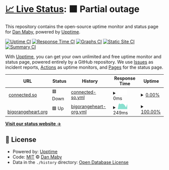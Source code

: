 # [📈 Live Status](https://status.connected.so): <!--live status--> **🟧 Partial outage**

This repository contains the open-source uptime monitor and status page for [Dan Maby](https://blue37.com), powered by [Upptime](https://github.com/upptime/upptime).

[![Uptime CI](https://github.com/danmaby/status.connected.so/workflows/Uptime%20CI/badge.svg)](https://github.com/danmaby/status.connected.so/actions?query=workflow%3A%22Uptime+CI%22)
[![Response Time CI](https://github.com/danmaby/status.connected.so/workflows/Response%20Time%20CI/badge.svg)](https://github.com/danmaby/status.connected.so/actions?query=workflow%3A%22Response+Time+CI%22)
[![Graphs CI](https://github.com/danmaby/status.connected.so/workflows/Graphs%20CI/badge.svg)](https://github.com/danmaby/status.connected.so/actions?query=workflow%3A%22Graphs+CI%22)
[![Static Site CI](https://github.com/danmaby/status.connected.so/workflows/Static%20Site%20CI/badge.svg)](https://github.com/danmaby/status.connected.so/actions?query=workflow%3A%22Static+Site+CI%22)
[![Summary CI](https://github.com/danmaby/status.connected.so/workflows/Summary%20CI/badge.svg)](https://github.com/danmaby/status.connected.so/actions?query=workflow%3A%22Summary+CI%22)

With [Upptime](https://upptime.js.org), you can get your own unlimited and free uptime monitor and status page, powered entirely by a GitHub repository. We use [Issues](https://github.com/danmaby/status.connected.so/issues) as incident reports, [Actions](https://github.com/danmaby/status.connected.so/actions) as uptime monitors, and [Pages](https://status.connected.so) for the status page.

<!--start: status pages-->
<!-- This summary is generated by Upptime (https://github.com/upptime/upptime) -->
<!-- Do not edit this manually, your changes will be overwritten -->
<!-- prettier-ignore -->
| URL | Status | History | Response Time | Uptime |
| --- | ------ | ------- | ------------- | ------ |
| <img alt="" src="https://icons.duckduckgo.com/ip3/connected.so.ico" height="13"> [connected.so](https://connected.so) | 🟥 Down | [connected-so.yml](https://github.com/danmaby/status.connected.so/commits/HEAD/history/connected-so.yml) | <details><summary><img alt="Response time graph" src="./graphs/connected-so/response-time-week.png" height="20"> 0ms</summary><br><a href="https://status.connected.so/history/connected-so"><img alt="Response time 543" src="https://img.shields.io/endpoint?url=https%3A%2F%2Fraw.githubusercontent.com%2Fdanmaby%2Fstatus.connected.so%2FHEAD%2Fapi%2Fconnected-so%2Fresponse-time.json"></a><br><a href="https://status.connected.so/history/connected-so"><img alt="24-hour response time 0" src="https://img.shields.io/endpoint?url=https%3A%2F%2Fraw.githubusercontent.com%2Fdanmaby%2Fstatus.connected.so%2FHEAD%2Fapi%2Fconnected-so%2Fresponse-time-day.json"></a><br><a href="https://status.connected.so/history/connected-so"><img alt="7-day response time 0" src="https://img.shields.io/endpoint?url=https%3A%2F%2Fraw.githubusercontent.com%2Fdanmaby%2Fstatus.connected.so%2FHEAD%2Fapi%2Fconnected-so%2Fresponse-time-week.json"></a><br><a href="https://status.connected.so/history/connected-so"><img alt="30-day response time 576" src="https://img.shields.io/endpoint?url=https%3A%2F%2Fraw.githubusercontent.com%2Fdanmaby%2Fstatus.connected.so%2FHEAD%2Fapi%2Fconnected-so%2Fresponse-time-month.json"></a><br><a href="https://status.connected.so/history/connected-so"><img alt="1-year response time 543" src="https://img.shields.io/endpoint?url=https%3A%2F%2Fraw.githubusercontent.com%2Fdanmaby%2Fstatus.connected.so%2FHEAD%2Fapi%2Fconnected-so%2Fresponse-time-year.json"></a></details> | <details><summary><a href="https://status.connected.so/history/connected-so">0.00%</a></summary><a href="https://status.connected.so/history/connected-so"><img alt="All-time uptime 92.22%" src="https://img.shields.io/endpoint?url=https%3A%2F%2Fraw.githubusercontent.com%2Fdanmaby%2Fstatus.connected.so%2FHEAD%2Fapi%2Fconnected-so%2Fuptime.json"></a><br><a href="https://status.connected.so/history/connected-so"><img alt="24-hour uptime 0.00%" src="https://img.shields.io/endpoint?url=https%3A%2F%2Fraw.githubusercontent.com%2Fdanmaby%2Fstatus.connected.so%2FHEAD%2Fapi%2Fconnected-so%2Fuptime-day.json"></a><br><a href="https://status.connected.so/history/connected-so"><img alt="7-day uptime 0.00%" src="https://img.shields.io/endpoint?url=https%3A%2F%2Fraw.githubusercontent.com%2Fdanmaby%2Fstatus.connected.so%2FHEAD%2Fapi%2Fconnected-so%2Fuptime-week.json"></a><br><a href="https://status.connected.so/history/connected-so"><img alt="30-day uptime 55.68%" src="https://img.shields.io/endpoint?url=https%3A%2F%2Fraw.githubusercontent.com%2Fdanmaby%2Fstatus.connected.so%2FHEAD%2Fapi%2Fconnected-so%2Fuptime-month.json"></a><br><a href="https://status.connected.so/history/connected-so"><img alt="1-year uptime 92.22%" src="https://img.shields.io/endpoint?url=https%3A%2F%2Fraw.githubusercontent.com%2Fdanmaby%2Fstatus.connected.so%2FHEAD%2Fapi%2Fconnected-so%2Fuptime-year.json"></a></details>
| <img alt="" src="https://icons.duckduckgo.com/ip3/www.bigorangeheart.org.ico" height="13"> [bigorangeheart.org](https://www.bigorangeheart.org) | 🟩 Up | [bigorangeheart-org.yml](https://github.com/danmaby/status.connected.so/commits/HEAD/history/bigorangeheart-org.yml) | <details><summary><img alt="Response time graph" src="./graphs/bigorangeheart-org/response-time-week.png" height="20"> 249ms</summary><br><a href="https://status.connected.so/history/bigorangeheart-org"><img alt="Response time 208" src="https://img.shields.io/endpoint?url=https%3A%2F%2Fraw.githubusercontent.com%2Fdanmaby%2Fstatus.connected.so%2FHEAD%2Fapi%2Fbigorangeheart-org%2Fresponse-time.json"></a><br><a href="https://status.connected.so/history/bigorangeheart-org"><img alt="24-hour response time 270" src="https://img.shields.io/endpoint?url=https%3A%2F%2Fraw.githubusercontent.com%2Fdanmaby%2Fstatus.connected.so%2FHEAD%2Fapi%2Fbigorangeheart-org%2Fresponse-time-day.json"></a><br><a href="https://status.connected.so/history/bigorangeheart-org"><img alt="7-day response time 249" src="https://img.shields.io/endpoint?url=https%3A%2F%2Fraw.githubusercontent.com%2Fdanmaby%2Fstatus.connected.so%2FHEAD%2Fapi%2Fbigorangeheart-org%2Fresponse-time-week.json"></a><br><a href="https://status.connected.so/history/bigorangeheart-org"><img alt="30-day response time 230" src="https://img.shields.io/endpoint?url=https%3A%2F%2Fraw.githubusercontent.com%2Fdanmaby%2Fstatus.connected.so%2FHEAD%2Fapi%2Fbigorangeheart-org%2Fresponse-time-month.json"></a><br><a href="https://status.connected.so/history/bigorangeheart-org"><img alt="1-year response time 208" src="https://img.shields.io/endpoint?url=https%3A%2F%2Fraw.githubusercontent.com%2Fdanmaby%2Fstatus.connected.so%2FHEAD%2Fapi%2Fbigorangeheart-org%2Fresponse-time-year.json"></a></details> | <details><summary><a href="https://status.connected.so/history/bigorangeheart-org">100.00%</a></summary><a href="https://status.connected.so/history/bigorangeheart-org"><img alt="All-time uptime 100.00%" src="https://img.shields.io/endpoint?url=https%3A%2F%2Fraw.githubusercontent.com%2Fdanmaby%2Fstatus.connected.so%2FHEAD%2Fapi%2Fbigorangeheart-org%2Fuptime.json"></a><br><a href="https://status.connected.so/history/bigorangeheart-org"><img alt="24-hour uptime 100.00%" src="https://img.shields.io/endpoint?url=https%3A%2F%2Fraw.githubusercontent.com%2Fdanmaby%2Fstatus.connected.so%2FHEAD%2Fapi%2Fbigorangeheart-org%2Fuptime-day.json"></a><br><a href="https://status.connected.so/history/bigorangeheart-org"><img alt="7-day uptime 100.00%" src="https://img.shields.io/endpoint?url=https%3A%2F%2Fraw.githubusercontent.com%2Fdanmaby%2Fstatus.connected.so%2FHEAD%2Fapi%2Fbigorangeheart-org%2Fuptime-week.json"></a><br><a href="https://status.connected.so/history/bigorangeheart-org"><img alt="30-day uptime 100.00%" src="https://img.shields.io/endpoint?url=https%3A%2F%2Fraw.githubusercontent.com%2Fdanmaby%2Fstatus.connected.so%2FHEAD%2Fapi%2Fbigorangeheart-org%2Fuptime-month.json"></a><br><a href="https://status.connected.so/history/bigorangeheart-org"><img alt="1-year uptime 100.00%" src="https://img.shields.io/endpoint?url=https%3A%2F%2Fraw.githubusercontent.com%2Fdanmaby%2Fstatus.connected.so%2FHEAD%2Fapi%2Fbigorangeheart-org%2Fuptime-year.json"></a></details>

<!--end: status pages-->

[**Visit our status website →**](https://status.connected.so)

## 📄 License

- Powered by: [Upptime](https://github.com/upptime/upptime)
- Code: [MIT](./LICENSE) © [Dan Maby](https://blue37.com)
- Data in the `./history` directory: [Open Database License](https://opendatacommons.org/licenses/odbl/1-0/)
